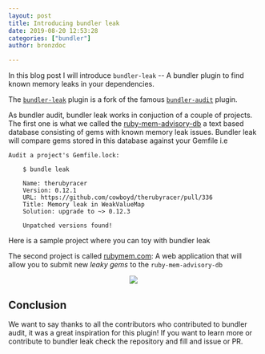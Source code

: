 ```yaml
---
layout: post
title: Introducing bundler leak
date: 2019-08-20 12:53:28
categories: ["bundler"]
author: bronzdoc

---
```

In this blog post I will introduce `bundler-leak` -- A bundler plugin to find known memory leaks in your dependencies.

<!--more-->

The [`bundler-leak`](https://github.com/rubymem/bundler-leak) plugin is a fork of the famous [`bundler-audit`](https://github.com/rubysec/bundler-audit) plugin.

As bundler audit, bundler leak works in conjuction of a couple of projects. The first one is what we called the [ruby-mem-advisory-db](https://github.com/rubymem/ruby-mem-advisory-db) a text based database
consisting of gems with known memory leak issues. Bundler leak will compare gems stored in this database against your Gemfile i.e

```
Audit a project's Gemfile.lock:

    $ bundle leak

    Name: therubyracer
    Version: 0.12.1
    URL: https://github.com/cowboyd/therubyracer/pull/336
    Title: Memory leak in WeakValueMap
    Solution: upgrade to ~> 0.12.3

    Unpatched versions found!
```

Here is a sample project where you can toy with bundler leak

The second project is called [rubymem.com](https://github.com/rubymem/rubymem.com): A web application that will allow you to submit new _leaky gems_ to the `ruby-mem-advisory-db`

<div style="text-align: center; width: 500px;">
  <img src="/blog/assets/images/rubymem/rubymem-form.png">
</div>

## Conclusion
We want to say thanks to all the contributors who contributed to bundler audit, it was a great inspiration for this plugin! 
If you want to learn more or contribute to bundler leak check the repository and fill and issue or PR.
